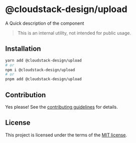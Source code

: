 # @cloudstack-design/upload

A Quick description of the component

> This is an internal utility, not intended for public usage.

## Installation

```sh
yarn add @cloudstack-design/upload
# or
npm i @cloudstack-design/upload
# or
pnpm add @cloudstack-design/upload
```

## Contribution

Yes please! See the
[contributing guidelines](https://github.com/cloudstack-tech/cloudstack-design/blob/master/CONTRIBUTING.md)
for details.

## License

This project is licensed under the terms of the
[MIT license](https://github.com/cloudstack-tech/cloudstack-design/blob/master/LICENSE).